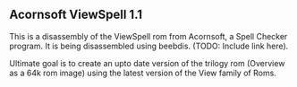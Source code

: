 ## Acornsoft ViewSpell 1.1

This is a disassembly of the ViewSpell rom from Acornsoft, a Spell Checker
program.  It is being disassembled using beebdis. (TODO: Include link here).

Ultimate goal is to create an upto date version of the trilogy rom (Overview as a 64k rom image) using the latest version of the View family of Roms.
